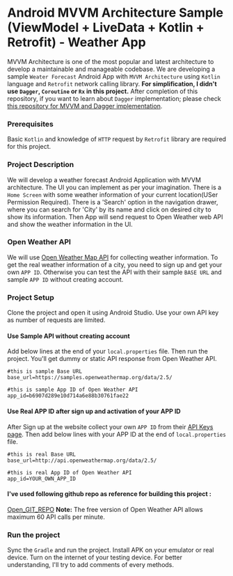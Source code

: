 # Android MVVM Architecture Sample (ViewModel + LiveData + Kotlin + Retrofit) - Weather App

MVVM Architecture is one of the most popular and latest architecture to develop a maintainable and manageable codebase. We are developing a sample `Weater Forecast` Android App with `MVVM Architecture` using `Kotlin` language and `Retrofit` network calling library. **For simplification, I didn't use `Dagger`, `Coroutine` or `Rx` in this project.** After completion of this repository, if you want to learn about `Dagger` implementation; please check [this repository for MVVM and Dagger implementation](https://github.com/hasancse91/weather-app-android-mvvm-dagger).

### Prerequisites
Basic `Kotlin` and knowledge of `HTTP` request by `Retrofit` library are required for this project.

### Project Description
We will develop a weather forecast Android Application with MVVM architecture. The UI you can implement as per your imagination. There is a `Home Screen` with some weather information of your current location(USer Permission Required). There is a 'Search' option in the navigation drawer, where you can search for 'City' by its name and click on desired city to show its information. Then App will send request to Open Weather web API and show the weather information in the UI.

### Open Weather API
We will use [Open Weather Map API](https://openweathermap.org/api) for collecting weather information. To get the real weather information of a city, you need to sign up and get your own `APP ID`. Otherwise you can test the API with their sample `BASE URL` and sample `APP ID` without creating account.

### Project Setup
Clone the project and open it using Android Studio. Use your own API key as number of requests are limited. 

#### Use Sample API without creating account
Add below lines at the end of your `local.properties` file. Then run the project. You'll get dummy or static API response from Open Weather API.
```properties
#this is sample Base URL
base_url=https://samples.openweathermap.org/data/2.5/

#this is sample App ID of Open Weather API
app_id=b6907d289e10d714a6e88b30761fae22
```
#### Use Real APP ID after sign up and activation of your APP ID
After Sign up at the website collect your own `APP ID` from their [API Keys page](https://home.openweathermap.org/api_keys). Then add below lines with your APP ID at the end of `local.properties` file.
```properties
#this is real Base URL
base_url=http://api.openweathermap.org/data/2.5/

#this is real App ID of Open Weather API
app_id=YOUR_OWN_APP_ID
```
#### I've used following github repo as reference for building this project :
[Open_GIT_REPO](https://github.com/hasancse91/weather-app-android-mvvm/)
**Note:** The free version of Open Weather API allows maximum 60 API calls per minute.
### Run the project
Sync the `Gradle` and run the project. Install APK on your emulator or real device. Turn on the internet of your testing device. For better understanding, I'll try to add comments of every methods.